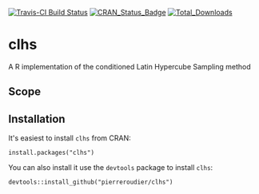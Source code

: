 [![Travis-CI Build Status](https://travis-ci.org/pierreroudier/clhs.svg?branch=master)](https://travis-ci.org/pierreroudier/clhs)
[![CRAN_Status_Badge](http://www.r-pkg.org/badges/version/clhs)](https://cran.r-project.org/package=clhs)
[![Total_Downloads](http://cranlogs.r-pkg.org/badges/grand-total/clhs)](https://cran.r-project.org/package=clhs)

# clhs

A R implementation of the conditioned Latin Hypercube Sampling method

## Scope

## Installation

It's easiest to install `clhs` from CRAN:

`install.packages("clhs")`

You can also install it use the `devtools` package to install `clhs`:

`devtools::install_github("pierreroudier/clhs")`